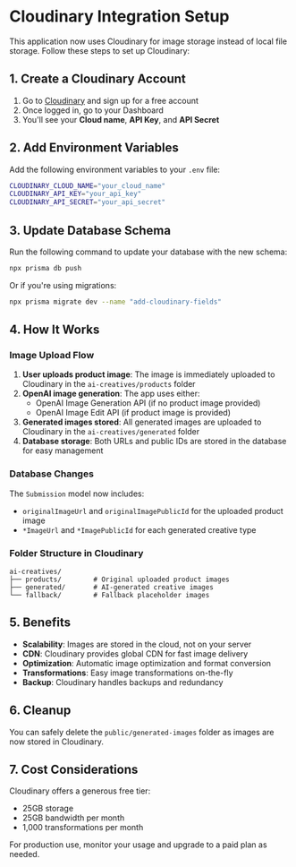 # Cloudinary Integration Setup

This application now uses Cloudinary for image storage instead of local file storage. Follow these steps to set up Cloudinary:

## 1. Create a Cloudinary Account

1. Go to [Cloudinary](https://cloudinary.com/) and sign up for a free account
2. Once logged in, go to your Dashboard
3. You'll see your **Cloud name**, **API Key**, and **API Secret**

## 2. Add Environment Variables

Add the following environment variables to your `.env` file:

```bash
CLOUDINARY_CLOUD_NAME="your_cloud_name"
CLOUDINARY_API_KEY="your_api_key"
CLOUDINARY_API_SECRET="your_api_secret"
```

## 3. Update Database Schema

Run the following command to update your database with the new schema:

```bash
npx prisma db push
```

Or if you're using migrations:

```bash
npx prisma migrate dev --name "add-cloudinary-fields"
```

## 4. How It Works

### Image Upload Flow

1. **User uploads product image**: The image is immediately uploaded to Cloudinary in the `ai-creatives/products` folder
2. **OpenAI image generation**: The app uses either:
   - OpenAI Image Generation API (if no product image provided)
   - OpenAI Image Edit API (if product image is provided)
3. **Generated images stored**: All generated images are uploaded to Cloudinary in the `ai-creatives/generated` folder
4. **Database storage**: Both URLs and public IDs are stored in the database for easy management

### Database Changes

The `Submission` model now includes:

- `originalImageUrl` and `originalImagePublicId` for the uploaded product image
- `*ImageUrl` and `*ImagePublicId` for each generated creative type

### Folder Structure in Cloudinary

```
ai-creatives/
├── products/        # Original uploaded product images
├── generated/       # AI-generated creative images
└── fallback/        # Fallback placeholder images
```

## 5. Benefits

- **Scalability**: Images are stored in the cloud, not on your server
- **CDN**: Cloudinary provides global CDN for fast image delivery
- **Optimization**: Automatic image optimization and format conversion
- **Transformations**: Easy image transformations on-the-fly
- **Backup**: Cloudinary handles backups and redundancy

## 6. Cleanup

You can safely delete the `public/generated-images` folder as images are now stored in Cloudinary.

## 7. Cost Considerations

Cloudinary offers a generous free tier:
- 25GB storage
- 25GB bandwidth per month
- 1,000 transformations per month

For production use, monitor your usage and upgrade to a paid plan as needed.
